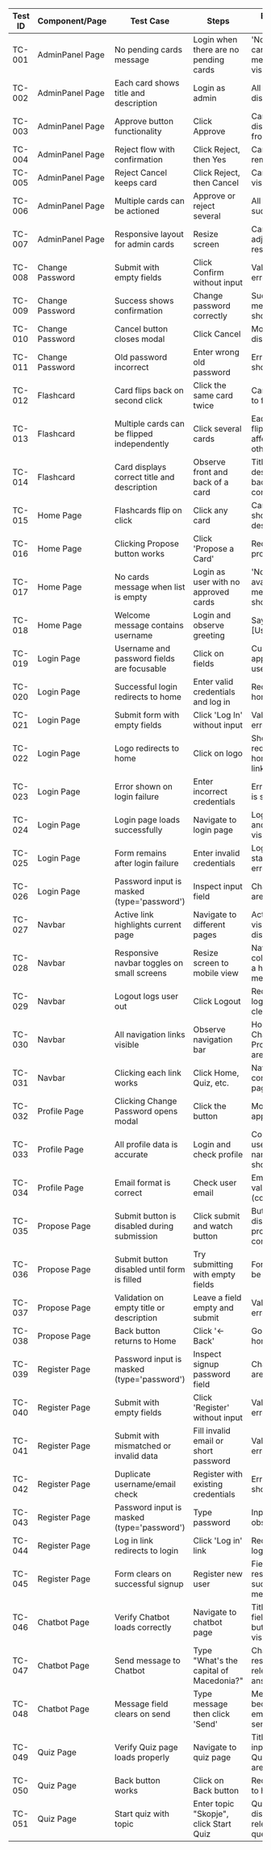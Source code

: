 | Test ID | Component/Page  | Test Case                                   | Steps                                   | Expected Result                                   |
| ------- | --------------- | ------------------------------------------- | --------------------------------------- | ------------------------------------------------- |
| TC-001  | AdminPanel Page | No pending cards message                    | Login when there are no pending cards   | 'No pending cards' message is visible             |
| TC-002  | AdminPanel Page | Each card shows title and description       | Login as admin                          | All cards display data                            |
| TC-003  | AdminPanel Page | Approve button functionality                | Click Approve                           | Card disappears from list                         |
| TC-004  | AdminPanel Page | Reject flow with confirmation               | Click Reject, then Yes                  | Card is removed                                   |
| TC-005  | AdminPanel Page | Reject Cancel keeps card                    | Click Reject, then Cancel               | Card stays visible                                |
| TC-006  | AdminPanel Page | Multiple cards can be actioned              | Approve or reject several               | All process successfully                          |
| TC-007  | AdminPanel Page | Responsive layout for admin cards           | Resize screen                           | Card layout adjusts responsively                  |
| TC-008  | Change Password | Submit with empty fields                    | Click Confirm without input             | Validation errors shown                           |
| TC-009  | Change Password | Success shows confirmation                  | Change password correctly               | Success message shown                             |
| TC-010  | Change Password | Cancel button closes modal                  | Click Cancel                            | Modal disappears                                  |
| TC-011  | Change Password | Old password incorrect                      | Enter wrong old password                | Error message shown                               |
| TC-012  | Flashcard       | Card flips back on second click             | Click the same card twice               | Card returns to front view                        |
| TC-013  | Flashcard       | Multiple cards can be flipped independently | Click several cards                     | Each card flips without affecting others          |
| TC-014  | Flashcard       | Card displays correct title and description | Observe front and back of a card        | Title on front, description on back is correct    |
| TC-015  | Home Page       | Flashcards flip on click                    | Click any card                          | Card flips to show description                    |
| TC-016  | Home Page       | Clicking Propose button works               | Click 'Propose a Card'                  | Redirects to propose page                         |
| TC-017  | Home Page       | No cards message when list is empty         | Login as user with no approved cards    | 'No cards available' message is shown             |
| TC-018  | Home Page       | Welcome message contains username           | Login and observe greeting              | Says 'Hello, [Username]!'                         |
| TC-019  | Login Page      | Username and password fields are focusable  | Click on fields                         | Cursor appears and user can type                  |
| TC-020  | Login Page      | Successful login redirects to home          | Enter valid credentials and log in      | Redirected to home page                           |
| TC-021  | Login Page      | Submit form with empty fields               | Click 'Log In' without input            | Validation errors appear                          |
| TC-022  | Login Page      | Logo redirects to home                      | Click on logo                           | Should redirect to home (if linked)               |
| TC-023  | Login Page      | Error shown on login failure                | Enter incorrect credentials             | Error message is shown                            |
| TC-024  | Login Page      | Login page loads successfully               | Navigate to login page                  | Login form and logo are visible                   |
| TC-025  | Login Page      | Form remains after login failure            | Enter invalid credentials               | Login form stays with error message               |
| TC-026  | Login Page      | Password input is masked (type='password')  | Inspect input field                     | Characters are masked                             |
| TC-027  | Navbar          | Active link highlights current page         | Navigate to different pages             | Active link is visually distinct                  |
| TC-028  | Navbar          | Responsive navbar toggles on small screens  | Resize screen to mobile view            | Navbar collapses into a hamburger menu            |
| TC-029  | Navbar          | Logout logs user out                        | Click Logout                            | Redirects to login and clears session             |
| TC-030  | Navbar          | All navigation links visible                | Observe navigation bar                  | Home, Chatbot, Quiz, Profile, Logout are visible  |
| TC-031  | Navbar          | Clicking each link works                    | Click Home, Quiz, etc.                  | Navigates to corresponding page                   |
| TC-032  | Profile Page    | Clicking Change Password opens modal        | Click the button                        | Modal appears                                     |
| TC-033  | Profile Page    | All profile data is accurate                | Login and check profile                 | Correct username, name, email shown               |
| TC-034  | Profile Page    | Email format is correct                     | Check user email                        | Email follows valid format (contains '@')         |
| TC-035  | Propose Page    | Submit button is disabled during submission | Click submit and watch button           | Button disables until process completes           |
| TC-036  | Propose Page    | Submit button disabled until form is filled | Try submitting with empty fields        | Form cannot be submitted                          |
| TC-037  | Propose Page    | Validation on empty title or description    | Leave a field empty and submit          | Validation error shown                            |
| TC-038  | Propose Page    | Back button returns to Home                 | Click '← Back'                          | Goes back to home page                            |
| TC-039  | Register Page   | Password input is masked (type='password')  | Inspect signup password field           | Characters are masked                             |
| TC-040  | Register Page   | Submit with empty fields                    | Click 'Register' without input          | Validation error shown                            |
| TC-041  | Register Page   | Submit with mismatched or invalid data      | Fill invalid email or short password    | Validation error shown                            |
| TC-042  | Register Page   | Duplicate username/email check              | Register with existing credentials      | Error message shown                               |
| TC-043  | Register Page   | Password input is masked (type='password')  | Type password                           | Input is obscured                                 |
| TC-044  | Register Page   | Log in link redirects to login              | Click 'Log in' link                     | Redirects to login page                           |
| TC-045  | Register Page   | Form clears on successful signup            | Register new user                       | Fields are reset after success message            |
| TC-046  | Chatbot Page    | Verify Chatbot loads correctly              | Navigate to chatbot page                | Title, input field and send button are visible    |
| TC-047  | Chatbot Page    | Send message to Chatbot                     | Type "What's the capital of Macedonia?" | Chatbot responds with relevant answer             |
| TC-048  | Chatbot Page    | Message field clears on send                | Type message then click 'Send'          | Message field becomes empty after sending         |
| TC-049  | Quiz Page       | Verify Quiz page loads properly             | Navigate to quiz page                   | Title, topic input, Start Quiz button are visible |
| TC-050  | Quiz Page       | Back button works                           | Click on Back button                    | Redirects user to home page                       |
| TC-051  | Quiz Page       | Start quiz with topic                       | Enter topic "Skopje", click Start Quiz  | Quiz is displayed with relevant questions         |